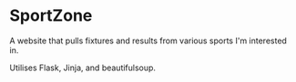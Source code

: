 # SportZone
A website that pulls fixtures and results from various sports I'm interested in.

Utilises Flask, Jinja, and beautifulsoup.
